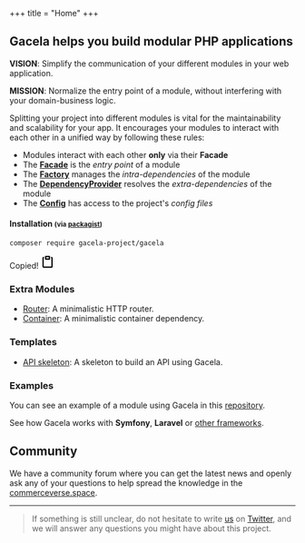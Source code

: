 +++
title = "Home"
+++

## Gacela helps you build modular PHP applications

**VISION**: Simplify the communication of your different modules in your web application.

**MISSION**: Normalize the entry point of a module, without interfering with your domain-business logic.

Splitting your project into different modules is vital for the maintainability and scalability for your app.
It encourages your modules to interact with each other in a unified way by following these rules:

- Modules interact with each other **only** via their **Facade**
- The [**Facade**](/docs/facade) is the *entry point* of a module
- The [**Factory**](/docs/factory) manages the *intra-dependencies* of the module
- The [**DependencyProvider**](/docs/dependency-provider) resolves the *extra-dependencies* of the module
- The [**Config**](/docs/config) has access to the project's *config files*

#### Installation <small>(via [packagist](https://packagist.org/packages/gacela-project/gacela))</small>

<div id="installation-composer">
    <pre><code>composer require gacela-project/gacela</code></pre>
    <span class="button-copy-code-snippet tooltip" onclick="document.execCommand('copy')">
        <span class="tooltip-text">Copied!</span>
        <svg aria-hidden="true" viewBox="0 0 16 16" data-view-component="true" height="24" width="24">
            <path fill-rule="evenodd" d="M5.75 1a.75.75 0 00-.75.75v3c0 .414.336.75.75.75h4.5a.75.75 0 00.75-.75v-3a.75.75 0 00-.75-.75h-4.5zm.75 3V2.5h3V4h-3zm-2.874-.467a.75.75 0 00-.752-1.298A1.75 1.75 0 002 3.75v9.5c0 .966.784 1.75 1.75 1.75h8.5A1.75 1.75 0 0014 13.25v-9.5a1.75 1.75 0 00-.874-1.515.75.75 0 10-.752 1.298.25.25 0 01.126.217v9.5a.25.25 0 01-.25.25h-8.5a.25.25 0 01-.25-.25v-9.5a.25.25 0 01.126-.217z"></path>
        </svg>
    </span>
</div>

### Extra Modules

- [Router](https://github.com/gacela-project/router): A minimalistic HTTP router.
- [Container](https://github.com/gacela-project/container): A minimalistic container dependency.

### Templates

- [API skeleton](https://github.com/gacela-project/api-skeleton): A skeleton to build an API using Gacela.

### Examples

You can see an example of a module using Gacela in this [repository](https://github.com/gacela-project/gacela-example).

See how Gacela works with **Symfony**, **Laravel** or [other frameworks](/docs/other-frameworks/).

## Community

We have a community forum where you can get the latest news and openly ask any of your questions to help spread the knowledge in the [commerceverse.space](https://commerceverse.space/categories/gacela-project?utm_campaign=gacela&utm_medium=website&utm_source=gacela-project).

---

> If something is still unclear, do not hesitate to write [us](/team)
on [Twitter](https://twitter.com/gacela_project), and we will answer any questions you might have about this project.